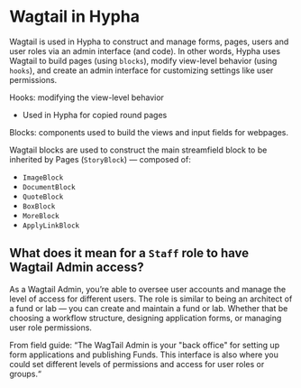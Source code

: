 # Wagtail in Hypha

Wagtail is used in Hypha to construct and manage forms, pages, users and user roles via an admin interface (and code). In other words, Hypha uses Wagtail to build pages (using `blocks`), modify view-level behavior (using `hooks`), and create an admin interface for customizing settings like user permissions.

Hooks: modifying the view-level behavior 

- Used in Hypha for copied round pages

Blocks: components used to build the views and input fields for webpages. 

Wagtail blocks are used to construct the main streamfield block to be inherited by Pages (`StoryBlock`) — composed of:

- `ImageBlock`
- `DocumentBlock`
- `QuoteBlock`
- `BoxBlock`
- `MoreBlock`
- `ApplyLinkBlock` 

## What does it mean for a `Staff` role to have Wagtail Admin access? 
As a Wagtail Admin, you’re able to oversee user accounts and manage the level of access for different users. The role is similar to being an architect of a fund or lab — you can create and maintain a fund or lab. Whether that be choosing a workflow structure, designing application forms, or managing user role permissions.

From field guide: “The WagTail Admin is your "back office" for setting up form applications and publishing Funds. This interface is also where you could set different levels of permissions and access for user roles or groups.“